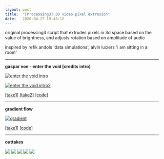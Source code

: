 ```yaml
---
layout: post
title:  "[Processing3] 3D video pixel extrusion"
date:   2020-04-27 19:48:12
---
```


original processing3 script that extrudes pixels in 3d space based on the value of brightness, and adjusts rotation based on amplitude of audio

inspired by refik andols 'data simulations', alvin luciers 'i am sitting in a room'

-----------------------------------------------------------

**gaspar noe - enter the void [credits intro]**

[![enter the void intro](https://media.giphy.com/media/JpGHpIUUAa9jqDMS0p/giphy.gif)](https://youtu.be/4Hbrjm1eXNI)

[![enter the void intro2](https://media.giphy.com/media/aRF5dG2KI3ZbWq0B0C/giphy.gif)](https://youtu.be/SBQCFHEOetY)

[[take1]](https://youtu.be/4Hbrjm1eXNI) [[take2]](https://youtu.be/uEkA378JwH4) [[code]](https://github.com/spoisseroux/Processing3/blob/master/video_destroy/video_destroy.pde) 

-----------------------------------------------------------

**gradient flow**

[![gradient](https://media.giphy.com/media/q6gZGTTYLsmx5MakMp/giphy.gif)](https://youtu.be/ASYFPcH0Cew)

[[take1]](https://youtu.be/ASYFPcH0Cew) [[code]](https://github.com/spoisseroux/Processing3/blob/master/video_destroyNOSOUND/video_destroyNOSOUND.pde)

-----------------------------------------------------------

**outtakes**

<img src="https://media.giphy.com/media/jrze5RPRJURXr1ykXP/giphy.gif">

<img src="https://media.giphy.com/media/ZZeHypJ1Sjq3ehFNLc/giphy.gif">

<img src="https://i.imgur.com/6mG6uro.png">

<img src="https://i.imgur.com/fNyTLoe.png">

<img src="https://i.imgur.com/H53Zifc.png">

